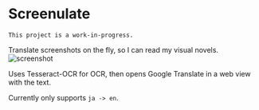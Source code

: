 # Screenulate
`This project is a work-in-progress.`

Translate screenshots on the fly, so I can read my visual novels.
![screenshot](https://i.imgur.com/lko3pAi.png)

Uses Tesseract-OCR for OCR, then opens Google Translate in a web view with the text.

Currently only supports `ja -> en`.
